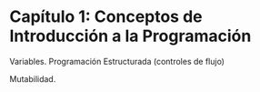 # Capítulo 1: **Conceptos de Introducción a la Programación**

Variables. Programación Estructurada (controles de flujo)

Mutabilidad.
